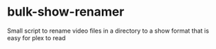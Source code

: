 # bulk-show-renamer
Small script to rename video files in a directory to a show format that is easy for plex to read
